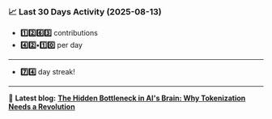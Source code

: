 <!--START_STATS-->
### 📈 Last 30 Days Activity (2025-08-13)  
- **1️⃣2️⃣6️⃣3️⃣** contributions  
- **4️⃣2️⃣•1️⃣0️⃣** per day
---
- **7️⃣4️⃣** day streak!
---
📝 **Latest blog:** [**The Hidden Bottleneck in AI's Brain: Why Tokenization Needs a Revolution**](https://andriak.com/blog/tokenization-revolution)
<!--END_STATS-->
